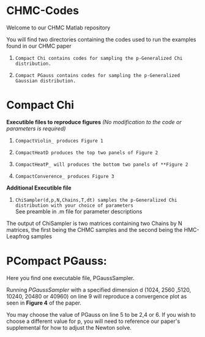 # CHMC-Codes

Welcome to our CHMC Matlab repository

You will find two directories containing the codes used to run the examples found in our CHMC paper

1. `Compact Chi contains codes for sampling the p-Generalized Chi distribution.` 

2. `Compact PGauss contains codes for sampling the p-Generalized Gaussian distribution.`

# Compact Chi 
**Executible files to reproduce figures** _(No modification to the code or parameters is required)_

1. `CompactViolin_ produces Figure 1`

2. `CompactHeatD produces the top two panels of Figure 2`

3. `CompactHeatP_ will produces the bottom two panels of **Figure 2`

4. `CompactConverence_ produces Figure 3`


**Additional Executible file**

1. `ChiSampler(d,p,N,Chains,T,dt) samples the p-Generalized Chi distribution with your choice of parameters`  
See preamble in .m file for parameter descriptions

The output of ChiSampler is two matrices containing two Chains by N matrices, the first being the CHMC samples and the second being the HMC-Leapfrog samples


# PCompact PGauss:
Here you find one executable file, PGaussSampler.

Running _PGaussSampler_ with a specified dimension d (1024, 2560 ,5120, 10240, 20480 or 40960) on line 9 will reproduce a convergence plot as seen in **Figure 4** of the paper.

You may choose the value of PGauss on line 5 to be 2,4 or 6. If you wish to choose a different value for p, you will need to reference our paper's supplemental for how to adjust the Newton solve.

